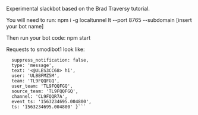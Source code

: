 Experimental slackbot based on the Brad Traversy tutorial.

You will need to run:
npm i -g localtunnel
lt --port 8765 --subdomain [insert your bot name]

Then run your bot code:
npm start

Requests to smodibot1 look like:
```{ client_msg_id: 'cd7e55aa-9dc4-4340-9a64-4e6173461969',
  suppress_notification: false,
  type: 'message',
  text: '<@ULES3CC68> hi',
  user: 'ULBBFMZ5M',
  team: 'TL9FQQFGQ',
  user_team: 'TL9FQQFGQ',
  source_team: 'TL9FQQFGQ',
  channel: 'CL9FQQR7A',
  event_ts: '1563234695.004800',
  ts: '1563234695.004800' }```


